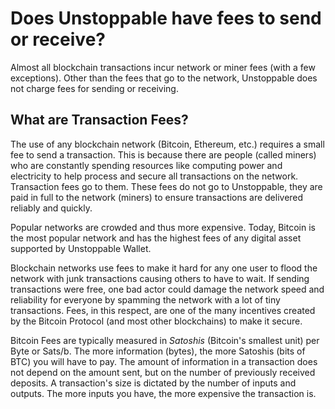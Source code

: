 # Does Unstoppable have fees to send or receive?

Almost all blockchain transactions incur network or miner fees (with a few exceptions). Other than the fees that go to the network, Unstoppable does not charge fees for sending or receiving.

## **What are Transaction Fees?**

The use of any blockchain network (Bitcoin, Ethereum, etc.) requires a small fee to send a transaction. This is because there are people (called miners) who are constantly spending resources like computing power and electricity to help process and secure all transactions on the network. Transaction fees go to them. These fees do not go to Unstoppable, they are paid in full to the network (miners) to ensure transactions are delivered reliably and quickly.

Popular networks are crowded and thus more expensive. Today, Bitcoin is the most popular network and has the highest fees of any digital asset supported by Unstoppable Wallet.

Blockchain networks use fees to make it hard for any one user to flood the network with junk transactions causing others to have to wait. If sending transactions were free, one bad actor could damage the network speed and reliability for everyone by spamming the network with a lot of tiny transactions. Fees, in this respect, are one of the many incentives created by the Bitcoin Protocol (and most other blockchains) to make it secure.

Bitcoin Fees are typically measured in *Satoshis* (Bitcoin's smallest unit) per Byte or Sats/b. The more information (bytes), the more Satoshis (bits of BTC) you will have to pay. The amount of information in a transaction does not depend on the amount sent, but on the number of previously received deposits. A transaction's size is dictated by the number of inputs and outputs. The more inputs you have, the more expensive the transaction is.
